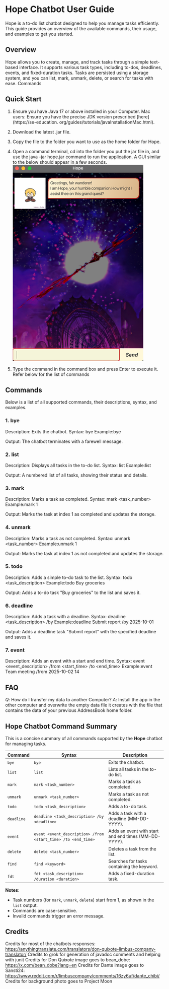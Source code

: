 # Hope Chatbot User Guide
Hope is a to-do list chatbot designed to help you manage tasks efficiently. This guide provides an overview of the 
available commands, their usage, and examples to get you started.
## Overview
Hope allows you to create, manage, and track tasks through a simple text-based interface. It supports various task types, including to-dos, deadlines, events, and fixed-duration tasks. Tasks are persisted using a storage system, and you can list, mark, unmark, delete, or search for tasks with ease.
Commands

## Quick Start

1. Ensure you have Java 17 or above installed in your Computer.
Mac users: Ensure you have the precise JDK version prescribed [here](https://se-education.
   org/guides/tutorials/javaInstallationMac.html).


2. Download the latest .jar file.


3. Copy the file to the folder you want to use as the home folder for Hope.


4. Open a command terminal, cd into the folder you put the jar file in, and use the java -jar hope.jar command 
to run the application.
A GUI similar to the below should appear in a few seconds.
![img.png](docs/sampleimg.png)


5. Type the command in the command box and press Enter to execute it. Refer below for the list of commands


## Commands
Below is a list of all supported commands, their descriptions, syntax, and examples.
### 1. bye

Description: Exits the chatbot.
Syntax: bye
Example:bye

Output: The chatbot terminates with a farewell message.

### 2. list

Description: Displays all tasks in the to-do list.
Syntax: list
Example:list

Output: A numbered list of all tasks, showing their status and details.

### 3. mark

Description: Marks a task as completed.
Syntax: mark <task_number>
Example:mark 1

Output: Marks the task at index 1 as completed and updates the storage.

### 4. unmark

Description: Marks a task as not completed.
Syntax: unmark <task_number>
Example:unmark 1

Output: Marks the task at index 1 as not completed and updates the storage.

### 5. todo

Description: Adds a simple to-do task to the list.
Syntax: todo <task_description>
Example:todo Buy groceries

Output: Adds a to-do task "Buy groceries" to the list and saves it.

### 6. deadline

Description: Adds a task with a deadline.
Syntax: deadline <task_description> /by <deadline>
Example:deadline Submit report /by 2025-10-01

Output: Adds a deadline task "Submit report" with the specified deadline and saves it.

### 7. event

Description: Adds an event with a start and end time.
Syntax: event <event_description> /from <start_time> /to <end_time>
Example:event Team meeting /from 2025-10-02 14


## FAQ

*Q*: How do I transfer my data to another Computer?
*A*: Install the app in the other computer and overwrite the empty data file it creates with the file that contains 
the data of your previous AddressBook home folder.
## Hope Chatbot Command Summary

This is a concise summary of all commands supported by the **Hope** chatbot for managing tasks.

| Command    | Syntax                                                        | Description                                          |
|------------|---------------------------------------------------------------|------------------------------------------------------|
| `bye`      | `bye`                                                         | Exits the chatbot.                                   |
| `list`     | `list`                                                        | Lists all tasks in the to-do list.                   |
| `mark`     | `mark <task_number>`                                          | Marks a task as completed.                           |
| `unmark`   | `unmark <task_number>`                                        | Marks a task as not completed.                       |
| `todo`     | `todo <task_description>`                                     | Adds a to-do task.                                   |
| `deadline` | `deadline <task_description> /by <deadline>`                  | Adds a task with a deadline (MM-DD-YYYY).            |
| `event`    | `event <event_description> /from <start_time> /to <end_time>` | Adds an event with start and end times (MM-DD-YYYY). |
| `delete`   | `delete <task_number>`                                        | Deletes a task from the list.                        |
| `find`     | `find <keyword>`                                              | Searches for tasks containing the keyword.           |
| `fdt`      | `fdt <task_description> /duration <duration>`                 | Adds a fixed-duration task.                          |

**Notes**:
- Task numbers (for `mark`, `unmark`, `delete`) start from 1, as shown in the `list` output.
- Commands are case-sensitive.
- Invalid commands trigger an error message.


## Credits
Credits for most of the chatbots responses: https://anythingtranslate.com/translators/don-quixote-limbus-company-translator/
Credits to grok for generation of javadoc comments and helping with junit
Credits for Don Quixote image goes to bean_dobe: https://x.com/bean_dobe?lang=en
Credits for Dante image goes to Sansti24: https://www.reddit.com/r/limbuscompany/comments/16zy6uf/dante_chibi/
Credits for background photo goes to Project Moon